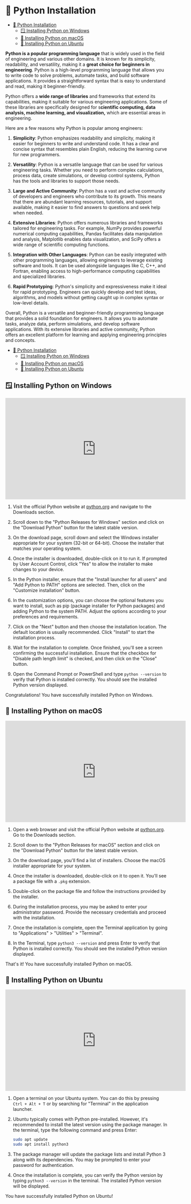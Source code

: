 # 🐍 Python Installation

- [🐍 Python Installation](#-python-installation)
  - [🪟 Installing Python on Windows](#-installing-python-on-windows)
  - [🍏 Installing Python on macOS](#-installing-python-on-macos)
  - [🐧 Installing Python on Ubuntu](#-installing-python-on-ubuntu)

**Python is a popular programming language** that is widely used in the field of engineering and various other domains. It is known for its simplicity, readability, and versatility, making it a **great choice for beginners in engineering**.  Python is a high-level programming language that allows you to write code to solve problems, automate tasks, and build software applications. It provides a straightforward syntax that is easy to understand and read, making it beginner-friendly.

Python offers a **wide range of libraries** and frameworks that extend its capabilities, making it suitable for various engineering applications. Some of these libraries are specifically designed for s**cientific computing, data analysis, machine learning, and visualization,** which are essential areas in engineering.

Here are a few reasons why Python is popular among engineers:

1. **Simplicity**: Python emphasizes readability and simplicity, making it easier for beginners to write and understand code. It has a clear and concise syntax that resembles plain English, reducing the learning curve for new programmers.

2. **Versatility**: Python is a versatile language that can be used for various engineering tasks. Whether you need to perform complex calculations, process data, create simulations, or develop control systems, Python has the tools and libraries to support those needs.

3. **Large and Active Community**: Python has a vast and active community of developers and engineers who contribute to its growth. This means that there are abundant learning resources, tutorials, and support available, making it easier to find answers to questions and seek help when needed.

4. **Extensive Libraries**: Python offers numerous libraries and frameworks tailored for engineering tasks. For example, NumPy provides powerful numerical computing capabilities, Pandas facilitates data manipulation and analysis, Matplotlib enables data visualization, and SciPy offers a wide range of scientific computing functions.

5. **Integration with Other Languages**: Python can be easily integrated with other programming languages, allowing engineers to leverage existing software and tools. It can be used alongside languages like C, C++, and Fortran, enabling access to high-performance computing capabilities and specialized libraries.

6. **Rapid Prototyping**: Python's simplicity and expressiveness make it ideal for rapid prototyping. Engineers can quickly develop and test ideas, algorithms, and models without getting caught up in complex syntax or low-level details.

Overall, Python is a versatile and beginner-friendly programming language that provides a solid foundation for engineers. It allows you to automate tasks, analyze data, perform simulations, and develop software applications. With its extensive libraries and active community, Python offers an excellent platform for learning and applying engineering principles and concepts.

- [🐍 Python Installation](#-python-installation)
  - [🪟 Installing Python on Windows](#-installing-python-on-windows)
  - [🍏 Installing Python on macOS](#-installing-python-on-macos)
  - [🐧 Installing Python on Ubuntu](#-installing-python-on-ubuntu)

## 🪟 Installing Python on Windows

<iframe width="560" height="315" src="https://www.youtube.com/embed/Kn1HF3oD19c?start=53" title="YouTube video player" frameborder="0" allow="accelerometer; autoplay; clipboard-write; encrypted-media; gyroscope; picture-in-picture; web-share" allowfullscreen></iframe>

1. Visit the official Python website at [python.org](https://www.python.org/) and navigate to the Downloads section.

2. Scroll down to the "Python Releases for Windows" section and click on the "Download Python" button for the latest stable version.

3. On the download page, scroll down and select the Windows installer appropriate for your system (32-bit or 64-bit). Choose the installer that matches your operating system.

4. Once the installer is downloaded, double-click on it to run it. If prompted by User Account Control, click "Yes" to allow the installer to make changes to your device.

5. In the Python installer, ensure that the "Install launcher for all users" and "Add Python to PATH" options are selected. Then, click on the "Customize installation" button.

6. In the customization options, you can choose the optional features you want to install, such as pip (package installer for Python packages) and adding Python to the system PATH. Adjust the options according to your preferences and requirements.

7. Click on the "Next" button and then choose the installation location. The default location is usually recommended. Click "Install" to start the installation process.

8. Wait for the installation to complete. Once finished, you'll see a screen confirming the successful installation. Ensure that the checkbox for "Disable path length limit" is checked, and then click on the "Close" button.

9. Open the Command Prompt or PowerShell and type `python --version` to verify that Python is installed correctly. You should see the installed Python version displayed.

Congratulations! You have successfully installed Python on Windows.

## 🍏 Installing Python on macOS

<iframe width="560" height="315" src="https://www.youtube.com/embed/ezUCZiMXB20?start=53" title="YouTube video player" frameborder="0" allow="accelerometer; autoplay; clipboard-write; encrypted-media; gyroscope; picture-in-picture; web-share" allowfullscreen></iframe>

1. Open a web browser and visit the official Python website at [python.org](https://www.python.org/). Go to the Downloads section.

2. Scroll down to the "Python Releases for macOS" section and click on the "Download Python" button for the latest stable version.

3. On the download page, you'll find a list of installers. Choose the macOS installer appropriate for your system.

4. Once the installer is downloaded, double-click on it to open it. You'll see a package file with a `.pkg` extension.

5. Double-click on the package file and follow the instructions provided by the installer.

6. During the installation process, you may be asked to enter your administrator password. Provide the necessary credentials and proceed with the installation.

7. Once the installation is complete, open the Terminal application by going to "Applications" > "Utilities" > "Terminal".

8. In the Terminal, type `python3 --version` and press Enter to verify that Python is installed correctly. You should see the installed Python version displayed.

That's it! You have successfully installed Python on macOS.

## 🐧 Installing Python on Ubuntu

<iframe width="560" height="315" src="https://www.youtube.com/embed/w7v4CZt1po8?start=53" title="YouTube video player" frameborder="0" allow="accelerometer; autoplay; clipboard-write; encrypted-media; gyroscope; picture-in-picture; web-share" allowfullscreen></iframe>

1. Open a terminal on your Ubuntu system. You can do this by pressing `Ctrl + Alt + T` or by searching for "Terminal" in the application launcher.

2. Ubuntu typically comes with Python pre-installed. However, it's recommended to install the latest version using the package manager. In the terminal, type the following command and press Enter:
   ```bash
   sudo apt update
   sudo apt install python3
   ```

3. The package manager will update the package lists and install Python 3 along with its dependencies. You may be prompted to enter your password for authentication.

4. Once the installation is complete, you can verify the Python version by typing `python3 --version` in the terminal. The installed Python version will be displayed.

You have successfully installed Python on Ubuntu!
